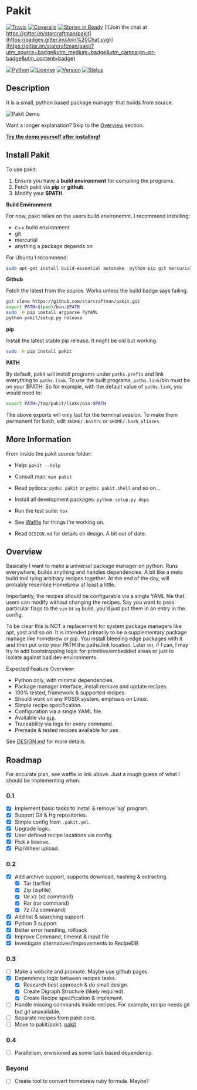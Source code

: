 # Pakit

[![Travis](https://travis-ci.org/starcraftman/pakit.svg?branch=master)](https://travis-ci.org/starcraftman/pakit)
[![Coveralls](https://coveralls.io/repos/starcraftman/pakit/badge.svg?branch=master&service=github)](https://coveralls.io/github/starcraftman/pakit?branch=master)
[![Stories in Ready](https://badge.waffle.io/starcraftman/pakit.svg?label=ready&title=Ready)](http://waffle.io/starcraftman/pakit)
[![Join the chat at https://gitter.im/starcraftman/pakit](https://badges.gitter.im/Join%20Chat.svg)](https://gitter.im/starcraftman/pakit?utm_source=badge&utm_medium=badge&utm_campaign=pr-badge&utm_content=badge)

[![Python](https://img.shields.io/pypi/pyversions/pakit.svg)](https://pypi.python.org/pypi/pakit)
[![License](https://img.shields.io/pypi/l/Django.svg)](https://pypi.python.org/pypi/pakit)
[![Version](https://img.shields.io/pypi/v/pakit.svg)](https://pypi.python.org/pypi/pakit)
[![Status](https://img.shields.io/pypi/status/pakit.svg)](https://pypi.python.org/pypi/pakit)

## Description

It is a small, python based package manager that builds from source.

![Pakit Demo](https://github.com/pakit/demo/raw/master/demo.gif)

Want a longer explanation? Skip to the [Overview](https://github.com/starcraftman/pakit#overview) section.

**[Try the demo yourself after installing!](https://github.com/starcraftman/pakit/blob/master/DEMO.md#demo)**

## Install Pakit

To use pakit:

1. Ensure you have a **build environment** for compiling the programs.
2. Fetch pakit via **pip** or **github**.
3. Modify your **$PATH**.

**Build Environment**

For now, pakit relies on the users build environemnt. I recommend installing:
* c++ build environment
* git
* mercurial
* anything a package depends on

For Ubuntu I recommend:
```bash
sudo apt-get install build-essential automake  python-pip git mercurial liblzma-dev libevent-dev ncurses-dev
```

**Github**

Fetch the latest from the source. Works unless the build badge says failing.

```bash
git clone https://github.com/starcraftman/pakit.git
export PATH=$(pwd)/bin:$PATH
sudo -H pip install argparse PyYAML
python pakit/setup.py release
```

**pip**

Install the latest stable pip release. It might be old but working.

```bash
sudo -H pip install pakit
```

**PATH**

By default, pakit will install programs under `paths.prefix` and link everything to `paths.link`.
To use the built programs, `paths.link`/bin must be on your $PATH.
So for example, with the default value of `paths.link`, you would need to:

```bash
export PATH=/tmp/pakit/links/bin:$PATH
```

The above exports will only last for the terminal session.
To make them permanent for bash, edit `$HOME/.bashrc` or `$HOME/.bash_aliases`.

## More Information

From inside the pakit source folder:

* Help: `pakit --help`

* Consult man: `man pakit`

* Read pydocs: `pydoc pakit` or `pydoc pakit.shell` and so on...

* Install all development packages: `python setup.py deps`

* Run the test suite: `tox`

* See [Waffle](http://waffle.io/starcraftman/pakit) for things I'm working on.

* Read `DESIGN.md` for details on design. A bit out of date.

## Overview

Basically I want to make a universal package manager on python.
Runs everywhere, builds anything and handles dependencies.
A bit like a meta build tool tying arbitrary recipes together.
At the end of the day, will probably resemble Homebrew at least a little.

Importantly, the recipes should be configurable via a single YAML file
that users can modify without changing the recipes. Say you want to pass
particular flags to the `vim` or `ag` build, you'd just put them in an entry
in the config.

To be clear this is NOT a replacement for system package managers like apt, yast and so on.
It is intended primarily to be a supplementary package manage like homebrew or pip.
You install bleeding edge packages with it and then put onto your PATH the paths.link location.
Later on, if I can, I may try to add bootstrapping logic for primitive/embedded areas
or just to isolate against bad dev environments.

Expected Feature Overview:
* Python only, with minimal dependencies.
* Package manager interface, install remove and update recipes.
* 100% tested, framework & supported recipes.
* Should work on any POSIX system, emphasis on Linux.
* Simple recipe specification.
* Configuration via a single YAML file.
* Available via [`pip`](https://pypi.python.org/pypi/pakit).
* Traceability via logs for every command.
* Premade & tested recipes available for use.

See [DESIGN.md](https://github.com/starcraftman/pakit/blob/master/DESIGN.md) for more details.

## Roadmap
For accurate plan, see waffle.io link above.
Just a rough guess of what I should be implementing when.

### 0.1
- [x] Implement basic tasks to install & remove 'ag' program.
- [x] Support Git & Hg repositories.
- [x] Simple config from `.pakit.yml`.
- [x] Upgrade logic.
- [x] User defined recipe locations via config.
- [x] Pick a license.
- [x] Pip/Wheel upload.

### 0.2
- [x] Add archive support, supports download, hashing & extracting.
  - [x] Tar (tarfile)
  - [x] Zip (zipfile)
  - [x] tar.xz (xz command)
  - [x] Rar (rar command)
  - [x] 7z (7z command)
- [x] Add list & searching support.
- [x] Python 3 support
- [x] Better error handling, rollback
- [x] Improve Command, timeout & input file
- [x] Investigate alternatives/improvements to RecipeDB

### 0.3
- [ ] Make a website and promote. Maybe use github pages.
- [x] Dependency logic between recipes tasks.
  - [x] Research best approach & do small design.
  - [x] Create Digraph Structure (likely required).
  - [x] Create Recipe specification & implement.
- [ ] Handle missing commands inside recipes. For example, recipe needs git but git unavailable.
- [ ] Separate recipes from pakit core.
- [ ] Move to pakit/pakit. [pakit](https://github.com/pakit)

### 0.4
- [ ] Parallelism, envisioned as some task based dependency.

### Beyond
- [ ] Create tool to convert homebrew ruby formula. Maybe?
